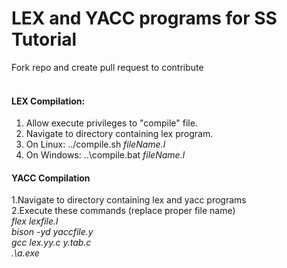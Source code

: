 # LEX and YACC programs for SS Tutorial
Fork repo and create pull request to contribute
</br></br>
#### LEX Compilation:
1. Allow execute privileges to "compile" file.
2. Navigate to directory containing lex program.
3. On Linux:  ../compile.sh  _fileName.l_
4. On Windows:  ..\compile.bat  _fileName.l_


#### YACC Compilation
1.Navigate to directory containing lex and yacc programs<br>
2.Execute these commands (replace proper file name)<br>
 *flex lexfile.l*<br>
 *bison -yd yaccfile.y*<br>
 *gcc lex.yy.c y.tab.c*<br>
 *.\a.exe*